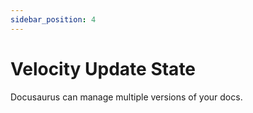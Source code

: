 ```yaml
---
sidebar_position: 4
---
```


# Velocity Update State

Docusaurus can manage multiple versions of your docs.